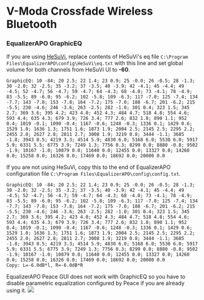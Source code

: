 # V-Moda Crossfade Wireless Bluetooth
### EqualizerAPO GraphicEQ
If you are using [HeSuVi](https://sourceforge.net/projects/hesuvi/), replace contents of HeSuVi's eq file `C:\Program Files\EqualizerAPO\config\HeSuVi\eq.txt` with this line and set global volume for both channels from HeSuVi UI to **-60**.
```
GraphicEQ: 10 -84; 20 2.5; 22 1.4; 23 0.9; 25 -0.0; 26 -0.5; 28 -1.3; 30 -2.0; 32 -2.5; 35 -3.2; 37 -3.5; 40 -3.9; 42 -4.1; 45 -4.4; 49 -4.5; 52 -4.7; 56 -4.7; 59 -4.7; 64 -4.3; 68 -4.0; 73 -4.1; 78 -4.9; 83 -5.5; 89 -6.0; 95 -6.2; 102 -5.8; 109 -6.3; 117 -7.0; 125 -7.4; 134 -7.7; 143 -7.8; 153 -7.8; 164 -7.2; 175 -7.0; 188 -6.7; 201 -6.2; 215 -5.5; 230 -4.6; 246 -3.6; 263 -2.5; 282 -1.0; 301 0.4; 323 1.5; 345 2.7; 369 3.6; 395 4.2; 423 4.0; 452 4.3; 484 4.7; 518 4.8; 554 4.6; 593 4.4; 635 4.3; 679 3.9; 726 3.4; 777 2.6; 832 1.8; 890 1.1; 952 0.4; 1019 -0.1; 1090 -0.4; 1167 -0.6; 1248 -0.3; 1336 0.1; 1429 0.6; 1529 1.0; 1636 1.3; 1751 1.6; 1873 1.9; 2004 2.5; 2145 2.5; 2295 2.2; 2455 2.0; 2627 2.8; 2811 2.7; 3008 1.9; 3219 0.8; 3444 -1.1; 3685 -1.8; 3943 0.5; 4219 3.3; 4514 5.9; 4830 6.0; 5168 6.0; 5530 6.0; 5917 5.9; 6331 5.5; 6775 3.9; 7249 1.3; 7756 0.3; 8299 0.0; 8880 -0.8; 9502 -1.9; 10167 -1.0; 10879 0.0; 11640 0.0; 12455 0.0; 13327 0.0; 14260 0.0; 15258 0.0; 16326 0.0; 17469 0.0; 18692 0.0; 20000 0.0
```
If you are not using HeSuVi, copy this to the end of EqualizerAPO configuration file `C:\Program Files\EqualizerAPO\config\config.txt`.
```
GraphicEQ: 10 -84; 20 2.5; 22 1.4; 23 0.9; 25 -0.0; 26 -0.5; 28 -1.3; 30 -2.0; 32 -2.5; 35 -3.2; 37 -3.5; 40 -3.9; 42 -4.1; 45 -4.4; 49 -4.5; 52 -4.7; 56 -4.7; 59 -4.7; 64 -4.3; 68 -4.0; 73 -4.1; 78 -4.9; 83 -5.5; 89 -6.0; 95 -6.2; 102 -5.8; 109 -6.3; 117 -7.0; 125 -7.4; 134 -7.7; 143 -7.8; 153 -7.8; 164 -7.2; 175 -7.0; 188 -6.7; 201 -6.2; 215 -5.5; 230 -4.6; 246 -3.6; 263 -2.5; 282 -1.0; 301 0.4; 323 1.5; 345 2.7; 369 3.6; 395 4.2; 423 4.0; 452 4.3; 484 4.7; 518 4.8; 554 4.6; 593 4.4; 635 4.3; 679 3.9; 726 3.4; 777 2.6; 832 1.8; 890 1.1; 952 0.4; 1019 -0.1; 1090 -0.4; 1167 -0.6; 1248 -0.3; 1336 0.1; 1429 0.6; 1529 1.0; 1636 1.3; 1751 1.6; 1873 1.9; 2004 2.5; 2145 2.5; 2295 2.2; 2455 2.0; 2627 2.8; 2811 2.7; 3008 1.9; 3219 0.8; 3444 -1.1; 3685 -1.8; 3943 0.5; 4219 3.3; 4514 5.9; 4830 6.0; 5168 6.0; 5530 6.0; 5917 5.9; 6331 5.5; 6775 3.9; 7249 1.3; 7756 0.3; 8299 0.0; 8880 -0.8; 9502 -1.9; 10167 -1.0; 10879 0.0; 11640 0.0; 12455 0.0; 13327 0.0; 14260 0.0; 15258 0.0; 16326 0.0; 17469 0.0; 18692 0.0; 20000 0.0
Copy: L=-6.0dB*l, R=-6.0dB*R
```
EqualizerAPO Peace GUI does not work with GraphicEQ so you have to disable parametric equalization configured by Peace if you are already using it.
![](https://raw.githubusercontent.com/jaakkopasanen/AutoEq/master/results/Headphone.com/innerfidelity/onear/V-Moda%20Crossfade%20Wireless%20Bluetooth/V-Moda%20Crossfade%20Wireless%20Bluetooth.png)
